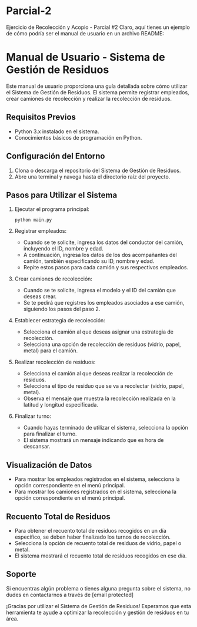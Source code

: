 # Parcial-2
Ejercicio de Recolección y Acopio - Parcial #2
Claro, aquí tienes un ejemplo de cómo podría ser el manual de usuario en un archivo README:

# Manual de Usuario - Sistema de Gestión de Residuos

Este manual de usuario proporciona una guía detallada sobre cómo utilizar el Sistema de Gestión de Residuos. El sistema permite registrar empleados, crear camiones de recolección y realizar la recolección de residuos.

## Requisitos Previos

- Python 3.x instalado en el sistema.
- Conocimientos básicos de programación en Python.

## Configuración del Entorno

1. Clona o descarga el repositorio del Sistema de Gestión de Residuos.
2. Abre una terminal y navega hasta el directorio raíz del proyecto.

## Pasos para Utilizar el Sistema

1. Ejecutar el programa principal:
   ```
   python main.py
   ```

2. Registrar empleados:
   - Cuando se te solicite, ingresa los datos del conductor del camión, incluyendo el ID, nombre y edad.
   - A continuación, ingresa los datos de los dos acompañantes del camión, también especificando su ID, nombre y edad.
   - Repite estos pasos para cada camión y sus respectivos empleados.

3. Crear camiones de recolección:
   - Cuando se te solicite, ingresa el modelo y el ID del camión que deseas crear.
   - Se te pedirá que registres los empleados asociados a ese camión, siguiendo los pasos del paso 2.

4. Establecer estrategia de recolección:
   - Selecciona el camión al que deseas asignar una estrategia de recolección.
   - Selecciona una opción de recolección de residuos (vidrio, papel, metal) para el camión.

5. Realizar recolección de residuos:
   - Selecciona el camión al que deseas realizar la recolección de residuos.
   - Selecciona el tipo de residuo que se va a recolectar (vidrio, papel, metal).
   - Observa el mensaje que muestra la recolección realizada en la latitud y longitud especificada.

6. Finalizar turno:
   - Cuando hayas terminado de utilizar el sistema, selecciona la opción para finalizar el turno.
   - El sistema mostrará un mensaje indicando que es hora de descansar.

## Visualización de Datos

- Para mostrar los empleados registrados en el sistema, selecciona la opción correspondiente en el menú principal.
- Para mostrar los camiones registrados en el sistema, selecciona la opción correspondiente en el menú principal.

## Recuento Total de Residuos

- Para obtener el recuento total de residuos recogidos en un día específico, se deben haber finalizado los turnos de recolección.
- Selecciona la opción de recuento total de residuos de vidrio, papel o metal.
- El sistema mostrará el recuento total de residuos recogidos en ese día.

## Soporte

Si encuentras algún problema o tienes alguna pregunta sobre el sistema, no dudes en contactarnos a través de [email protected]

¡Gracias por utilizar el Sistema de Gestión de Residuos! Esperamos que esta herramienta te ayude a optimizar la recolección y gestión de residuos en tu área.
